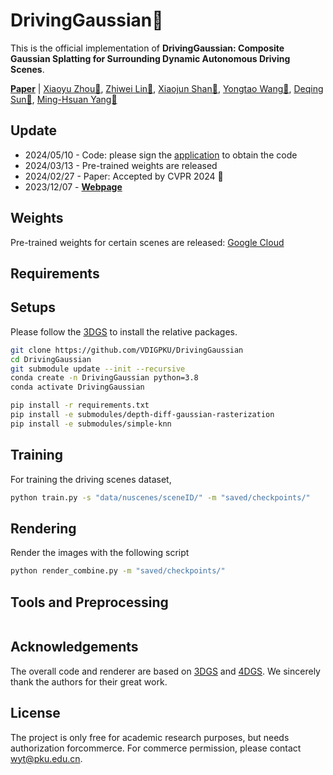 # DrivingGaussian👋

This is the official implementation of **DrivingGaussian: Composite Gaussian Splatting for Surrounding Dynamic Autonomous Driving Scenes**.

[**Paper**](https://cvpr.thecvf.com/virtual/2024/poster/31081) | [Xiaoyu Zhou📧](xyrain.zhou@gmail.com), [Zhiwei Lin📧](zwlin@pku.edu.cn), [Xiaojun Shan📧](sxjailame@gmail.com), [Yongtao Wang📧](wyt@pku.edu.cn), [Deqing Sun📧](deqingsun@gmail.com), [Ming-Hsuan Yang📧](minghsuanyang@gmail.com)

## Update
* 2024/05/10 - Code: please sign the [application](https://github.com/VDIGPKU/DrivingGaussian/blob/main/DrivingGaussian%20Application.docx) to obtain the code
* 2024/03/13 - Pre-trained weights are released
* 2024/02/27 - Paper: Accepted by CVPR 2024 👏
* 2023/12/07 - [**Webpage**](https://pkuvdig.github.io/DrivingGaussian/)

## Weights
Pre-trained weights for certain scenes are released:
[Google Cloud](https://drive.google.com/drive/folders/1O5juORTGcrpeK4nlbW7AVcTvBBtOir?usp=sharing)

## Requirements

## Setups
Please follow the [3DGS](https://github.com/graphdeco-inria/gaussian-splatting) to install the relative packages.
```bash
git clone https://github.com/VDIGPKU/DrivingGaussian
cd DrivingGaussian
git submodule update --init --recursive
conda create -n DrivingGaussian python=3.8 
conda activate DrivingGaussian

pip install -r requirements.txt
pip install -e submodules/depth-diff-gaussian-rasterization
pip install -e submodules/simple-knn
```

## Training
For training the driving scenes dataset, 
```bash
python train.py -s "data/nuscenes/sceneID/" -m "saved/checkpoints/"
```

## Rendering
Render the images with the following script
```bash
python render_combine.py -m "saved/checkpoints/"
```

## Tools and Preprocessing
```bash

```

## Acknowledgements
The overall code and renderer are based on [3DGS](https://github.com/graphdeco-inria/gaussian-splatting) and [4DGS](https://github.com/hustvl/4DGaussians). We sincerely thank the authors for their great work.

## License
The project is only free for academic research purposes, but needs authorization forcommerce. For commerce permission, please contact wyt@pku.edu.cn.
